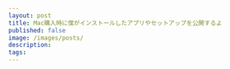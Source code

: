 ```yaml
---
layout: post
title: Mac購入時に僕がインストールしたアプリやセットアップを公開するよ
published: false
image: /images/posts/
description: 
tags: 
---
```

